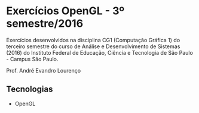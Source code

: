 # Exercícios OpenGL - 3º semestre/2016

Exercícios desenvolvidos na disciplina CG1 (Computação Gráfica 1) do terceiro semestre do curso de Análise e Desenvolvimento de Sistemas (2016) do Instituto Federal de Educação, Ciência e Tecnologia de São Paulo - Campus São Paulo. 

Prof. André Evandro Lourenço

## Tecnologias

- OpenGL
